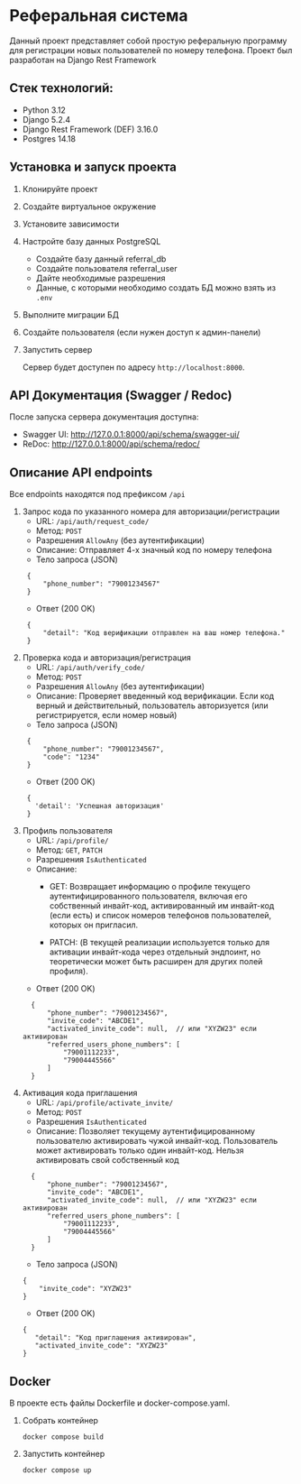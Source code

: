 # Реферальная система
Данный проект представляет собой простую реферальную программу для регистрации новых пользователей по номеру телефона. Проект был разработан на Django Rest Framework
## Стек технологий:
- Python 3.12
- Django 5.2.4
- Django Rest Framework (DEF) 3.16.0
- Postgres 14.18

## Установка и запуск проекта
1. Клонируйте проект
2. Создайте виртуальное окружение
3. Установите зависимости
4. Настройте базу данных PostgreSQL
   - Создайте базу данный referral_db
   - Создайте пользователя referral_user
   - Дайте необходимые разрешения
   - Данные, с которыми необходимо создать БД можно взять из `.env` 
5. Выполните миграции БД
6. Создайте пользователя (если нужен доступ к админ-панели)
7. Запустить сервер

    Сервер будет доступен по адресу `http://localhost:8000`.

## API Документация (Swagger / Redoc)
После запуска сервера документация доступна:
- Swagger UI: http://127.0.0.1:8000/api/schema/swagger-ui/
- ReDoc: http://127.0.0.1:8000/api/schema/redoc/

## Описание API endpoints
Все endpoints находятся под префиксом `/api`
1. Запрос кода по указанного номера для авторизации/регистрации
   - URL: `/api/auth/request_code/`
   - Метод: `POST`
   - Разрешения `AllowAny` (без аутентификации)
   - Описание: Отправляет 4-х значный код по номеру телефона
   - Тело запроса (JSON)
   ```
    {
        "phone_number": "79001234567"
    }
    ```
   - Ответ (200 OK) 
   ```
    {
        "detail": "Код верификации отправлен на ваш номер телефона."
    }
   ```
2. Проверка кода и авторизация/регистрация
   - URL: `/api/auth/verify_code/`
   - Метод: `POST`
   - Разрешения `AllowAny` (без аутентификации)
   - Описание: Проверяет введенный код верификации. Если код верный и действительный, пользователь авторизуется (или регистрируется, если номер новый)
   - Тело запроса (JSON)
   ```
    {
        "phone_number": "79001234567",
        "code": "1234"
    }
   ```
   - Ответ (200 OK) 
   ```
    {
      'detail': 'Успешная авторизация'
    }
   ```
3. Профиль пользователя
   - URL: `/api/profile/`
   - Метод: `GET`, `PATCH`
   - Разрешения `IsAuthenticated`
   - Описание: 
     - GET: Возвращает информацию о профиле текущего аутентифицированного пользователя, включая его собственный инвайт-код, активированный им инвайт-код (если есть) и список номеров телефонов пользователей, которых он пригласил.

     - PATCH: (В текущей реализации используется только для активации инвайт-кода через отдельный эндпоинт, но теоретически может быть расширен для других полей профиля).
   - Ответ (200 OK) 
   ```
     {
         "phone_number": "79001234567",
         "invite_code": "ABCDE1",
         "activated_invite_code": null,  // или "XYZW23" если активирован
         "referred_users_phone_numbers": [
             "79001112233",
             "79004445566"
         ]
     }
    ```
4. Активация кода приглашения
   - URL: `/api/profile/activate_invite/`
   - Метод: `POST`
   - Разрешения `IsAuthenticated`
   - Описание: Позволяет текущему аутентифицированному пользователю активировать чужой инвайт-код. Пользователь может активировать только один инвайт-код. Нельзя активировать свой собственный код
   ```
     {
         "phone_number": "79001234567",
         "invite_code": "ABCDE1",
         "activated_invite_code": null,  // или "XYZW23" если активирован
         "referred_users_phone_numbers": [
             "79001112233",
             "79004445566"
         ]
     }
    ```
    - Тело запроса (JSON)
   ```
   {
       "invite_code": "XYZW23"
   }

   ```
   - Ответ (200 OK) 
   ```
   {
      "detail": "Код приглашения активирован",
      "activated_invite_code": "XYZW23"
   }
   ```
## Docker
В проекте есть файлы Dockerfile и docker-compose.yaml. 
1. Собрать контейнер
   ```
   docker compose build
   ```
2. Запустить контейнер
   
   ```
   docker compose up
   ```